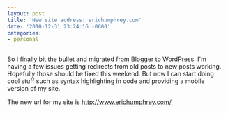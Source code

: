 ```yaml
---
layout: post
title: 'New site address: erichumphrey.com'
date: '2010-12-31 23:24:16 -0600'
categories:
- personal
---
```

<p>So I finally bit the bullet and migrated from Blogger to WordPress. I'm having a few issues getting redirects from old posts to new posts working. Hopefully those should be fixed this weekend. But now I can start doing cool stuff such as syntax highlighting in code and providing a mobile version of my site.</p>
<p>The new url for my site is <a href="http://www.erichumphrey.com">http://www.erichumphrey.com/</a></p>
